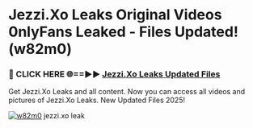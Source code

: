 # Jezzi.Xo Leaks Original Videos 0nlyFans Leaked - Files Updated! (w82m0)

<h3>🔴 CLICK HERE 🌐==►► <a href="https://tinyurl.com/2wckxsce" rel="nofollow">Jezzi.Xo Leaks Updated Files</a></h3>

Get Jezzi.Xo Leaks and all content. Now you can access all videos and pictures of Jezzi.Xo Leaks. New Updated Files 2025!

[![w82m0](https://i.imgur.com/AFduVYN.gif)](https://tinyurl.com/2wckxsce)
jezzi.xo leak